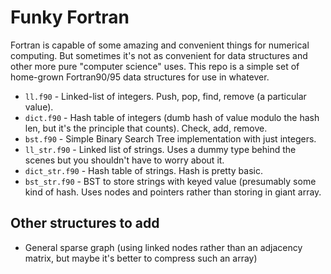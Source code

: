 # Funky Fortran

Fortran is capable of some amazing and convenient things for numerical computing.  But sometimes it's not as convenient for data structures and other more pure "computer science" uses.  This repo is a simple set of home-grown Fortran90/95 data structures for use in whatever.

* `ll.f90` - Linked-list of integers.  Push, pop, find, remove (a particular value).
* `dict.f90` - Hash table of integers (dumb hash of value modulo the hash len, but it's the principle that counts).  Check, add, remove.
* `bst.f90` - Simple Binary Search Tree implementation with just integers.
* `ll_str.f90` - Linked list of strings.  Uses a dummy type behind the scenes but you shouldn't have to worry about it.
* `dict_str.f90` - Hash table of strings.  Hash is pretty basic.
* `bst_str.f90` - BST to store strings with keyed value (presumably some kind of hash.  Uses nodes and pointers rather than storing in giant array.

## Other structures to add

* General sparse graph (using linked nodes rather than an adjacency matrix, but maybe it's better to compress such an array)
